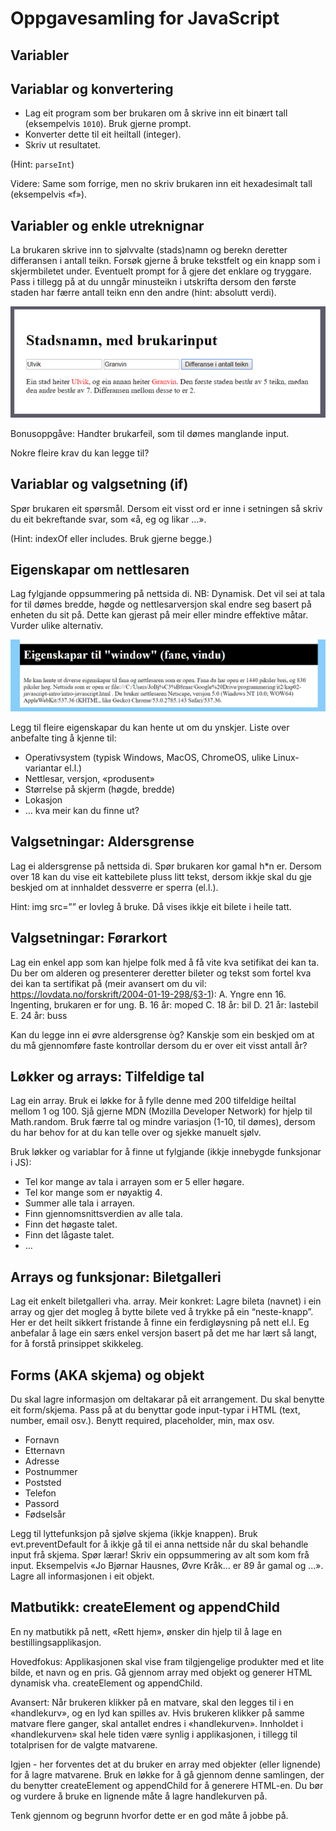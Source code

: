 # Oppgavesamling for JavaScript

## Variabler

## Variablar og konvertering
- Lag eit program som ber brukaren om å skrive inn eit binært tall (eksempelvis `1010`). Bruk gjerne prompt.
- Konverter dette til eit heiltall (integer).
- Skriv ut resultatet.

(Hint: `parseInt`)

Videre: Same som forrige, men no skriv brukaren inn eit hexadesimalt tall (eksempelvis «f»).

## Variabler og enkle utreknignar
La brukaren skrive inn to sjølvvalte (stads)namn og berekn deretter differansen i antall teikn. Forsøk gjerne å bruke tekstfelt og ein knapp som i skjermbiletet under. Eventuelt prompt for å gjere det enklare og tryggare. Pass i tillegg på at du unngår minusteikn i utskrifta dersom den første staden har færre antall teikn enn den andre (hint: absolutt verdi).

![Differanse i antall teikn](./bilder/differanse.png)

Bonusoppgåve: Handter brukarfeil, som til dømes manglande input.

Nokre fleire krav du kan legge til?

## Variablar og valgsetning (if)
Spør brukaren eit spørsmål. Dersom eit visst ord er inne i setningen så skriv du eit bekreftande svar, som «å, eg og likar …».

(Hint: indexOf eller includes. Bruk gjerne begge.)

## Eigenskapar om nettlesaren
Lag fylgjande oppsummering på nettsida di. NB: Dynamisk. Det vil sei at tala for til dømes bredde, høgde og nettlesarversjon skal endre seg basert på enheten du sit på. Dette kan gjerast på meir eller mindre effektive måtar. Vurder ulike alternativ. 

![Nettlesareigenskapar](./bilder/nettlesareigenskapar.png)

Legg til fleire eigenskapar du kan hente ut om du ynskjer. Liste over anbefalte ting å kjenne til:
-	Operativsystem (typisk Windows, MacOS, ChromeOS, ulike Linux-variantar el.l.)
-	Nettlesar, versjon, «produsent»
-	Størrelse på skjerm (høgde, bredde)
-	Lokasjon
-	… kva meir kan du finne ut?

## Valgsetningar: Aldersgrense
Lag ei aldersgrense på nettsida di. Spør brukaren kor gamal h*n er. Dersom over 18 kan du vise eit kattebilete pluss litt tekst, dersom ikkje skal du gje beskjed om at innhaldet dessverre er sperra (el.l.).

Hint: img src=”” er lovleg å bruke. Då vises ikkje eit bilete i heile tatt.

## Valgsetningar: Førarkort
Lag ein enkel app som kan hjelpe folk med å få vite kva setifikat dei kan ta. Du ber om alderen og presenterer deretter bileter og tekst som fortel kva dei kan ta sertifikat på (meir avansert om du vil: https://lovdata.no/forskrift/2004-01-19-298/§3-1):
A.	Yngre enn 16. Ingenting, brukaren er for ung.
B.	16 år: moped
C.	18 år: bil
D.	21 år: lastebil
E.	24 år: buss

Kan du legge inn ei øvre aldersgrense òg? Kanskje som ein beskjed om at du må gjennomføre faste kontrollar dersom du er over eit visst antall år?

## Løkker og arrays: Tilfeldige tal
Lag ein array. Bruk ei løkke for å fylle denne med 200 tilfeldige heiltal mellom 1 og 100. Sjå gjerne MDN (Mozilla Developer Network) for hjelp til Math.random. Bruk færre tal og mindre variasjon (1-10, til dømes), dersom du har behov for at du kan telle over og sjekke manuelt sjølv.

Bruk løkker og variablar for å finne ut fylgjande (ikkje innebygde funksjonar i JS):
-	Tel kor mange av tala i arrayen som er 5 eller høgare.
-	Tel kor mange som er nøyaktig 4.
-	Summer alle tala i arrayen.
-	Finn gjennomsnittsverdien av alle tala.
-	Finn det høgaste talet.
-	Finn det lågaste talet.
-	…

## Arrays og funksjonar: Biletgalleri
Lag eit enkelt biletgalleri vha. array. Meir konkret: Lagre bileta (navnet) i ein array og gjer det mogleg å bytte bilete ved å trykke på ein “neste-knapp”.
Her er det heilt sikkert fristande å finne ein ferdigløysning på nett el.l. Eg anbefalar å lage ein særs enkel versjon basert på det me har lært så langt, for å forstå prinsippet skikkeleg.

## Forms (AKA skjema) og objekt
Du skal lagre informasjon om deltakarar på eit arrangement. Du skal benytte eit form/skjema. Pass på at du benyttar gode input-typar i HTML (text, number, email osv.). Benytt required, placeholder, min, max osv.
-	Fornavn
-	Etternavn
-	Adresse
-	Postnummer
-	Poststed
-	Telefon
-	Passord
-	Fødselsår

Legg til lyttefunksjon på sjølve skjema (ikkje knappen).
Bruk evt.preventDefault for å ikkje gå til ei anna nettside når du skal behandle input frå skjema. Spør lærar!
Skriv ein oppsummering av alt som kom frå input. Eksempelvis «Jo Bjørnar Hausnes, Øvre Kråk… er 89 år gamal og …».
Lagre all informasjonen i eit objekt.

## Matbutikk: createElement og appendChild
En ny matbutikk på nett, «Rett hjem», ønsker din hjelp til å lage en bestillingsapplikasjon.

Hovedfokus: Applikasjonen skal vise fram tilgjengelige produkter med et lite bilde, et navn og en pris. Gå gjennom array med objekt og generer HTML dynamisk vha. createElement og appendChild.

Avansert: Når brukeren klikker på en matvare, skal den legges til i en «handlekurv», og en lyd kan spilles av. Hvis brukeren klikker på samme matvare flere ganger, skal antallet endres i «handlekurven». Innholdet i «handlekurven» skal hele tiden være synlig i applikasjonen, i tillegg til totalprisen for de valgte matvarene.

Igjen - her forventes det at du bruker en array med objekter (eller lignende) for å lagre matvarene. Bruk en løkke for å gå gjennom denne samlingen, der du benytter createElement og appendChild for å generere HTML-en.
Du bør og vurdere å bruke en lignende måte å lagre handlekurven på.

Tenk gjennom og begrunn hvorfor dette er en god måte å jobbe på.